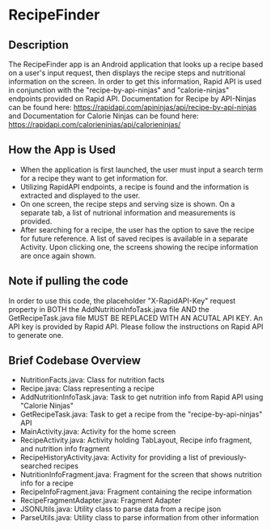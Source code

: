 # RecipeFinder

## Description
The RecipeFinder app is an Android application that looks up a recipe based on a user's input request, then displays the recipe steps and nutritional information on the screen. In order to get this information, Rapid API is used in conjunction with the "recipe-by-api-ninjas" and "calorie-ninjas" endpoints provided on Rapid API.
Documentation for Recipe by API-Ninjas can be found here: https://rapidapi.com/apininjas/api/recipe-by-api-ninjas
and Documentation for Calorie Ninjas can be found here: https://rapidapi.com/calorieninjas/api/calorieninjas/

## How the App is Used
- When the application is first launched, the user must input a search term for a recipe they want to get information for. 
- Utilizing RapidAPI endpoints, a recipe is found and the information is extracted and displayed to the user.
- On one screen, the recipe steps and serving size is shown. On a separate tab, a list of nutrional information and measurements is provided.
- After searching for a recipe, the user has the option to save the recipe for future reference. A list of saved recipes is available in a separate Activity. Upon clicking one, the screens showing the recipe information are once again shown.

## Note if pulling the code
In order to use this code, the placeholder "X-RapidAPI-Key" request property in BOTH the AddNutritionInfoTask.java file AND the GetRecipeTask.java file MUST BE REPLACED WITH AN ACUTAL API KEY. An API key is provided by Rapid API. Please follow the instructions on Rapid API to generate one.

## Brief Codebase Overview
- NutritionFacts.java: Class for nutrition facts
- Recipe.java: Class representing a recipe
- AddNutritionInfoTask.java: Task to get nutrition info from Rapid API using "Calorie Ninjas"
- GetRecipeTask.java: Task to get a recipe from the "recipe-by-api-ninjas" API
- MainActivity.java: Activity for the home screen
- RecipeActivity.java: Activity holding TabLayout, Recipe info fragment, and nutrition info fragment
- RecipeHistoryActivity.java: Activity for providing a list of previously-searched recipes
- NutritionInfoFragment.java: Fragment for the screen that shows nutrition info for a recipe
- RecipeInfoFragment.java: Fragment containing the recipe information
- RecipeFragmentAdapter.java: Fragment Adapter
- JSONUtils.java: Utility class to parse data from a recipe json
- ParseUtils.java: Utility class to parse information from other information
